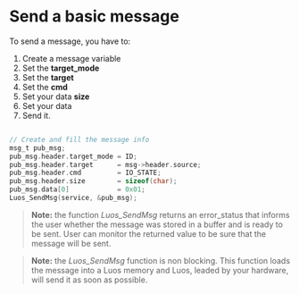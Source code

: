 # Send a basic message

To send a message, you have to:

 1) Create a message variable
 2) Set the **target_mode**
 3) Set the **target**
 4) Set the **cmd**
 5) Set your data **size**
 6) Set your data
 7) Send it.

```c

// Create and fill the message info
msg_t pub_msg;
pub_msg.header.target_mode = ID;
pub_msg.header.target      = msg->header.source;
pub_msg.header.cmd         = IO_STATE;
pub_msg.header.size        = sizeof(char);
pub_msg.data[0]            = 0x01;
Luos_SendMsg(service, &pub_msg);
```

> **Note:** the function *Luos_SendMsg* returns an error_status that informs the user whether the message was stored in a buffer and is ready to be sent. User can monitor the returned value to be sure that the message will be sent.

> **Note:** the *Luos_SendMsg* function is non blocking. This function loads the message into a Luos memory and Luos, leaded by your hardware, will send it as soon as possible.
